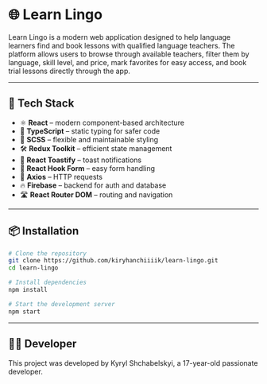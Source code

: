 # 🌐 Learn Lingo

Learn Lingo is a modern web application designed to help language learners find and book lessons with qualified language teachers. The platform allows users to browse through available teachers, filter them by language, skill level, and price, mark favorites for easy access, and book trial lessons directly through the app.

---

## 🚀 Tech Stack

- ⚛️ **React** – modern component-based architecture  
- 📜 **TypeScript** – static typing for safer code  
- 🎨 **SCSS** – flexible and maintainable styling  
- 🛠️ **Redux Toolkit** – efficient state management  
- 🔔 **React Toastify** – toast notifications  
- 🧾 **React Hook Form** – easy form handling  
- 📡 **Axios** – HTTP requests  
- 🔥 **Firebase** – backend for auth and database  
- 🛣️ **React Router DOM** – routing and navigation  

---

## 📦 Installation

```bash
# Clone the repository
git clone https://github.com/kiryhanchiiiik/learn-lingo.git
cd learn-lingo

# Install dependencies
npm install

# Start the development server
npm start
```

--- 
## 👨‍💻 Developer
This project was developed by Kyryl Shchabelskyi, a 17-year-old passionate developer.
